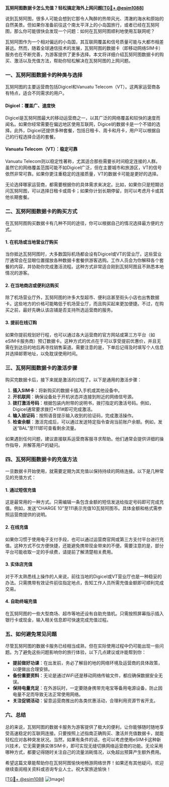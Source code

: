 **瓦努阿图数据卡怎么充值？轻松搞定海外上网问题[[TG💪+ @esim1088](https://t.me/s/esim1088)]**

说到瓦努阿图，很多人可能会想到它那令人陶醉的热带风光、清澈的海水和原始的自然美景。但如果你准备前往这个南太平洋上的小岛国旅行，或者已经在瓦努阿图，那么你可能很快会发现一个问题：如何在瓦努阿图顺利地使用互联网呢？

瓦努阿图作为一个相对偏远的小岛国，其互联网覆盖和信号质量可能与大都市相差甚远。然而，随着全球通信技术的发展，瓦努阿图的数据卡（即移动网络SIM卡）服务也在不断完善，为游客提供了更多选择。本文将详细介绍瓦努阿图数据卡的购买、激活以及充值方法，帮助你轻松解决在瓦努阿图的上网问题。

### 一、瓦努阿图数据卡的种类与选择

瓦努阿图的主要运营商包括Digicel和Vanuatu Telecom（VT）。这两家运营商各有特点，适合不同需求的用户。

#### Digicel：覆盖广、速度快
Digicel是瓦努阿图最大的移动运营商之一，以其广泛的网络覆盖和较快的速度而闻名。如果你经常需要在偏远地区使用互联网，Digicel的数据卡是一个不错的选择。此外，Digicel还提供多种套餐，包括日租卡、周卡和月卡，用户可以根据自己的行程选择合适的套餐。

#### Vanuatu Telecom（VT）：稳定可靠
Vanuatu Telecom则以稳定性著称，尤其适合那些需要长时间稳定连接的人群。虽然它的网络覆盖范围可能不如Digicel广泛，但在主要城市和旅游区，VT的信号依然非常可靠。如果你更注重稳定的连接质量，VT的数据卡可能是更好的选择。

无论选择哪家运营商，都需要根据你的具体需求来决定。比如，如果你只是短期访问瓦努阿图，可以选择日租卡或周卡；如果你计划长期停留，则可以考虑月卡或其他长期套餐。

### 二、瓦努阿图数据卡的购买方式

在瓦努阿图购买数据卡有几种不同的途径，你可以根据自己的情况选择最方便的方式。

#### 1. 在机场或当地营业厅购买
当你抵达瓦努阿图时，大多数国际机场都会设有Digicel或VT的营业厅。这些营业厅通常会在显眼位置摆放各种数据卡套餐供游客选购。工作人员会为你解释各个套餐的内容，并协助你完成激活流程。这种方式非常适合刚到瓦努阿图且不熟悉本地情况的游客。

#### 2. 在当地商店或便利店购买
除了机场营业厅外，瓦努阿图的许多大型超市、便利店甚至街头小店也出售数据卡。这些地方的价格可能略低于机场营业厅，而且购买起来更加便捷。不过，在购买之前，最好先确认该店铺是否支持所选运营商的服务。

#### 3. 提前在线订购
如果你提前规划好行程，也可以通过各大运营商的官方网站或第三方平台（如eSIM卡服务商）预订数据卡。这种方式的优点在于可以享受提前优惠价，并且无需在到达目的地后再寻找销售渠道。需要注意的是，下单后记得及时填写个人信息并选择邮寄地址，以免耽误使用时间。

### 三、瓦努阿图数据卡的激活步骤

购买完数据卡后，接下来就是激活的过程了。以下是通用的激活步骤：

1. **插入SIM卡**：将新购买的数据卡插入手机或其他设备中。
2. **开机联网**：确保设备处于开机状态并连接到附近的网络信号源。
3. **拨打激活号码**：根据包装内附带的说明书，拨打指定的激活号码。例如，Digicel通常要求拨打*111#即可完成激活。
4. **输入验证码**：按照语音提示输入收到的验证码，完成激活操作。
5. **检查余额**：激活完成后，可以通过发送特定指令查询当前账户余额。例如，发送“BAL”至111即可查看剩余流量。

如果遇到任何问题，建议直接联系运营商客服寻求帮助。他们通常会提供详细的操作指导，并解答用户的疑问。

### 四、瓦努阿图数据卡的充值方法

一旦数据卡开始使用，就需要定期为其充值以保持持续的网络连接。以下是几种常见的充值方式：

#### 1. 通过短信充值
这是最常用的一种方式。只需编辑一条包含金额的短信发送给指定号码即可完成充值。例如，发送“CHARGE 10”至111表示充值10瓦努阿图币。具体金额和格式需参照运营商提供的说明。

#### 2. 在线充值
如果你习惯于使用电子支付手段，也可以通过运营商官网或第三方支付平台进行充值。这种方式不仅方便快捷，还能避免携带现金带来的不便。需要注意的是，部分平台可能收取一定的手续费，请提前了解清楚相关费用。

#### 3. 实体店充值
对于不太熟悉线上操作的人来说，前往当地的Digicel或VT营业厅也是一种稳妥的办法。只需携带有效证件前往指定地点，告知工作人员所需充值金额即可顺利完成交易。

#### 4. 自助终端充值
在瓦努阿图的一些大型商场、超市等地还设有自助充值机。只需按照屏幕指示插入银行卡或现金，输入相关信息即可快速完成充值过程。

### 五、如何避免常见问题

尽管瓦努阿图的数据卡服务已经相当成熟，但在实际使用过程中仍可能出现一些问题。为了避免这些问题影响你的旅行体验，以下几点建议或许能帮到你：

- **提前做好功课**：在出发前，务必了解目的地的网络环境及运营商的具体政策，以便做出合理安排。
- **备份重要资料**：无论是通过WiFi还是移动网络传输文件，都应确保数据安全无误。
- **保持电量充足**：在外游玩时，一定要随身携带充电宝等备用电源设备，防止因电量不足而导致无法正常使用网络。
- **关注促销活动**：留意运营商推出的各类优惠活动，合理利用资源节省开支。

### 六、总结

总的来说，瓦努阿图的数据卡服务为游客提供了极大的便利，让你能够随时随地享受高速稳定的互联网连接。只要按照上述指南正确购买、激活并充值数据卡，就能轻松应对各种突发状况。当然，如果有条件的话，也可以考虑使用eSIM卡这种新兴技术，它无需更换实体SIM卡，即可实现无缝切换网络运营商的功能。无论采用哪种方式，都要记得随时关注自己的流量消耗情况，以免超出预算产生额外费用。

希望这篇文章能帮助你在瓦努阿图愉快地畅游网络世界！如果还有其他疑问，欢迎继续查阅相关资料或咨询专业人士。祝大家旅途愉快！

[[TG💪+ @esim1088](https://t.me/s/esim1088) ![Image](https://i.postimg.cc/4NQfJmqS/Snipaste-2025-05-13-00-14-12.png)]